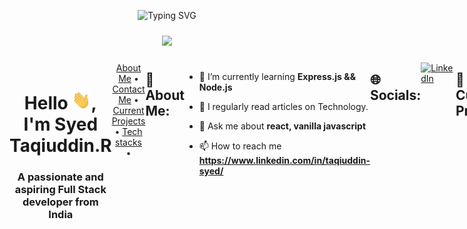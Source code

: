<p align="center">
  <img src="https://readme-typing-svg.herokuapp.com?font=Fira+Code&pause=1000&color=36BCF7&center=true&vCenter=true&width=600&lines=Full-Stack+Developer;Passionate+about+creating+great+user+experiences" alt="Typing SVG">
</p>

<div align="center" style="background-image: url('https://readme.com/static/img/home/footer-confetti-background.png');padding: 10px; " ><img src="https://camo.githubusercontent.com/ba8e5f2ac223c669d75c2b5e8dc4d6a2755dfb4031773d895156da36040b8b6c/68747470733a2f2f6d656469612e74656e6f722e636f6d2f696d616765732f62373933396437336433326362336365356534386138306464333564633539392f74656e6f722e676966" width="70%" style=" margin='auto'; height="250px"; padding='60px'" / ></div>

<div style='display: flex; justify-content: space-around; '  >
<div align="left" style="padding-top: 20px;text-align: center;" >
<h1 align="center" margin='20px' >Hello <img src="https://raw.githubusercontent.com/ABSphreak/ABSphreak/master/gifs/Hi.gif" width="30px" height="30px">, I'm Syed Taqiuddin.R </h1>
<h3 align="center" margin='20px' >A passionate and aspiring Full Stack developer from India</h3>
<!-- <p align="center" style="width: 30px; margin-left: 30%; margin-top: 30px;"    > <img style="width: 150px;" src="https://komarev.com/ghpvc/?username=Payalsahuj&label=Profile%20views&color=0e75b6&style=flat" alt="Adarsh chaturvedi" /> </p> -->

</div>

<div id="header" align="center">
  <img src="https://visitcount.itsvg.in/api?id=Adarsh-ch&icon=1&color=1" alt=""/>
</div>

<p align="center">
  <a href="#-about-me">About Me</a> •
  <a href="#-socials">Contact Me</a> •
  <a href="#-current-projects">Current Projects</a> •
  <a href="#-tech-stack">Tech stacks</a> •
  
</p>

## 💫 About Me:

- 🧠 I’m currently learning **Express.js && Node.js**

- 📝 I regularly read articles on Technology.

- 💬 Ask me about **react, vanilla javascript**

- 📫 How to reach me **https://www.linkedin.com/in/taqiuddin-syed/**

---

## 🌐 Socials:

<!-- <h3 align="left">Connect with me:</h3> -->
<!-- <p align="left" style=' width:"90%"; margin: auto; padding: 23px;display: flex; gap: 18px; '>
<a href="https://github.com/Adarsh-ch" target="blank"><img align="center" src="https://raw.githubusercontent.com/rahuldkjain/github-profile-readme-generator/master/src/images/icons/Social/github.svg" alt="payal" height="30" width="40" /></a> -->

[![LinkedIn](https://img.shields.io/badge/LinkedIn-%230077B5.svg?logo=linkedin&logoColor=white)](https://www.linkedin.com/in/taqiuddin-syed/)

<!-- <a href="www.linkedin.com/in/adarsh-ch" target="blank"><img align="center" src="https://raw.githubusercontent.com/rahuldkjain/github-profile-readme-generator/master/src/images/icons/Social/linked-in-alt.svg" alt="Adarsh" height="30" width="40" /></a> -->

---

## 💼 Current Projects

- **[Project 1](https://github.com/Sahilz9/Salesforce-Sages_084)**: Masai Movies is an aggregator service for the entertainment industry whereby we can assist you with information and ticketing for movies.
- **Areas of Responsibility**
- Developed user profile page and profile updating feature, ensuring seamless data storage using JSON server.
- Implemented fetch and patch API requests to facilitate real-time updates and efficient data management.
- **[Project 2](https://github.com/aniyant/MovieVerse)**: MovieVerse is an online platform for streaming comics, cartoons, and movies. 
- **Areas of Responsibility**
- Designed and implemented the front-end user interface.
- Managed exceptions, validations, and the GitHub repository. 

---

## 💻 Tech Stack:

![JavaScript](https://img.shields.io/badge/javascript-%23323330.svg?style=for-the-badge&logo=javascript&logoColor=%23F7DF1E) ![Java](https://img.shields.io/badge/java-%23ED8B00.svg?style=for-the-badge&logo=openjdk&logoColor=white) ![Bootstrap](https://img.shields.io/badge/bootstrap-%238511FA.svg?style=for-the-badge&logo=bootstrap&logoColor=white) ![Chakra](https://img.shields.io/badge/chakra-%234ED1C5.svg?style=for-the-badge&logo=chakraui&logoColor=white) ![Context-API](https://img.shields.io/badge/Context--Api-000000?style=for-the-badge&logo=react) ![React](https://img.shields.io/badge/react-%2320232a.svg?style=for-the-badge&logo=react&logoColor=%2361DAFB) ![Redux](https://img.shields.io/badge/redux-%23593d88.svg?style=for-the-badge&logo=redux&logoColor=white) ![SASS](https://img.shields.io/badge/SASS-hotpink.svg?style=for-the-badge&logo=SASS&logoColor=white) ![MongoDB](https://img.shields.io/badge/MongoDB-%234ea94b.svg?style=for-the-badge&logo=mongodb&logoColor=white) ![MySQL](https://img.shields.io/badge/figma-%23F24E1E.svg?style=for-the-badge&logo=figma&logoColor=white)

---

# 📊 GitHub Stats:

<!-- ![](https://github-readme-stats.vercel.app/api?username=Adarsh-ch&theme=tokyonight&hide_border=true&include_all_commits=true&count_private=false)<br/>
![](https://github-readme-streak-stats.herokuapp.com/?user=Adarsh-ch&theme=tokyonight&hide_border=true)<br/>
![](https://github-readme-stats.vercel.app/api/top-langs/?username=Adarsh-ch&theme=tokyonight&hide_border=true&include_all_commits=true&count_private=false&layout=compact) -->

<p align="center">
  <img width="800" height="220" src="https://github-readme-streak-stats.herokuapp.com/?user=mr-taqi&theme=tokyonight&hide_border=true">
</p>

---

<p align="center">
  <img width="600" height="200" src="https://github-readme-stats.vercel.app/api?username=mr-taqi&theme=tokyonight&hide_border=true&include_all_commits=true&count_private=false"><br/>
  <img width="400" height="200" src="https://github-readme-stats.vercel.app/api/top-langs/?username=mr-taqi&theme=tokyonight&hide_border=true&include_all_commits=true&count_private=false&layout=compact">
</p>

---

## 🏆 GitHub Trophies

![](https://github-profile-trophy.vercel.app/?username=mr-taqi&theme=alduin&no-frame=true&no-bg=false&margin-w=4)

---

### 🔝 Top Contributed Repo

<p align="center">
  <img width="800" height="220" src="https://github-contributor-stats.vercel.app/api?username=mr-taqi&limit=5&theme=dark&combine_all_yearly_contributions=true">
</p>
<!-- ![](https://github-contributor-stats.vercel.app/api?username=Adarsh-ch&limit=5&theme=dark&combine_all_yearly_contributions=true) -->

---

<!-- [![](https://visitcount.itsvg.in/api?id=Adarsh-ch&icon=1&color=1)](https://visitcount.itsvg.in) -->
